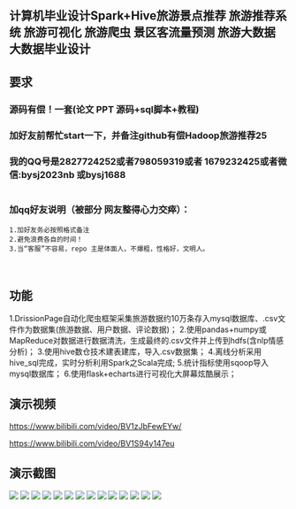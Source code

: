 ## 计算机毕业设计Spark+Hive旅游景点推荐 旅游推荐系统 旅游可视化 旅游爬虫 景区客流量预测 旅游大数据 大数据毕业设计

## 要求
### 源码有偿！一套(论文 PPT 源码+sql脚本+教程)

### 
### 加好友前帮忙start一下，并备注github有偿Hadoop旅游推荐25
### 我的QQ号是2827724252或者798059319或者 1679232425或者微信:bysj2023nb 或bysj1688

# 

### 加qq好友说明（被部分 网友整得心力交瘁）：
    1.加好友务必按照格式备注
    2.避免浪费各自的时间！
    3.当“客服”不容易，repo 主是体面人，不爆粗，性格好，文明人。


​	
## 功能
1.DrissionPage自动化爬虫框架采集旅游数据约10万条存入mysql数据库、.csv文件作为数据集(旅游数据、用户数据、评论数据)；
2.使用pandas+numpy或MapReduce对数据进行数据清洗，生成最终的.csv文件并上传到hdfs(含nlp情感分析)；
3.使用hive数仓技术建表建库，导入.csv数据集；
4.离线分析采用hive_sql完成，实时分析利用Spark之Scala完成;
5.统计指标使用sqoop导入mysql数据库；
6.使用flask+echarts进行可视化大屏幕炫酷展示；


## 演示视频

https://www.bilibili.com/video/BV1zJbFewEYw/

https://www.bilibili.com/video/BV1S94y147eu


## 演示截图
![](1.png)
![](2.png)
![](3.png)
![](4.png)
![](5.png)
![](6.png)
![](7.png)
![](8.png)
![](9.png)
![](10.png)
![](11.png)
![](12.png)
![](13.png)
![](14.png)




